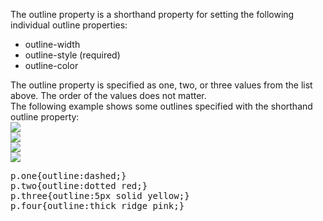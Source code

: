 The outline property is a shorthand property for setting the following individual outline properties:
<ul>
  <li>outline-width</li>
  <li>outline-style (required)</li>
  <li>outline-color</li>
</ul>
The outline property is specified as one, two, or three values from the list above. The order of the values does not matter.
<br>
The following example shows some outlines specified with the shorthand outline property:
<br>
<img src="https://i.imgur.com/6fVo7pm.png">
<br>
<img src="https://i.imgur.com/Q7D8mgP.png">
<br>
<img src="https://i.imgur.com/mi2NCuM.png">
<br>
<img src="https://i.imgur.com/T9HJdA7.png">
<pre>
p.one{outline:dashed;}
p.two{outline:dotted red;}
p.three{outline:5px solid yellow;}
p.four{outline:thick ridge pink;}
</pre>

